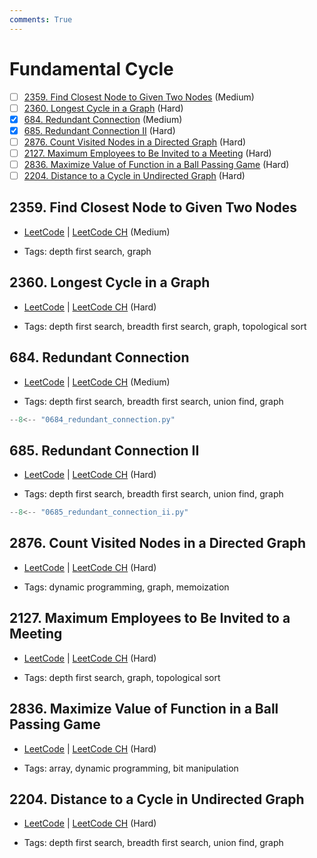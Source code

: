 ```yaml
---
comments: True
---
```


# Fundamental Cycle

- [ ] [2359. Find Closest Node to Given Two Nodes](https://leetcode.cn/problems/find-closest-node-to-given-two-nodes/) (Medium)
- [ ] [2360. Longest Cycle in a Graph](https://leetcode.cn/problems/longest-cycle-in-a-graph/) (Hard)
- [x] [684. Redundant Connection](https://leetcode.cn/problems/redundant-connection/) (Medium)
- [x] [685. Redundant Connection II](https://leetcode.cn/problems/redundant-connection-ii/) (Hard)
- [ ] [2876. Count Visited Nodes in a Directed Graph](https://leetcode.cn/problems/count-visited-nodes-in-a-directed-graph/) (Hard)
- [ ] [2127. Maximum Employees to Be Invited to a Meeting](https://leetcode.cn/problems/maximum-employees-to-be-invited-to-a-meeting/) (Hard)
- [ ] [2836. Maximize Value of Function in a Ball Passing Game](https://leetcode.cn/problems/maximize-value-of-function-in-a-ball-passing-game/) (Hard)
- [ ] [2204. Distance to a Cycle in Undirected Graph](https://leetcode.cn/problems/distance-to-a-cycle-in-undirected-graph/) (Hard)

## 2359. Find Closest Node to Given Two Nodes

-   [LeetCode](https://leetcode.com/problems/find-closest-node-to-given-two-nodes/) | [LeetCode CH](https://leetcode.cn/problems/find-closest-node-to-given-two-nodes/) (Medium)

-   Tags: depth first search, graph

## 2360. Longest Cycle in a Graph

-   [LeetCode](https://leetcode.com/problems/longest-cycle-in-a-graph/) | [LeetCode CH](https://leetcode.cn/problems/longest-cycle-in-a-graph/) (Hard)

-   Tags: depth first search, breadth first search, graph, topological sort

## 684. Redundant Connection

-   [LeetCode](https://leetcode.com/problems/redundant-connection/) | [LeetCode CH](https://leetcode.cn/problems/redundant-connection/) (Medium)

-   Tags: depth first search, breadth first search, union find, graph

```python title="684. Redundant Connection - Python Solution"
--8<-- "0684_redundant_connection.py"
```

## 685. Redundant Connection II

-   [LeetCode](https://leetcode.com/problems/redundant-connection-ii/) | [LeetCode CH](https://leetcode.cn/problems/redundant-connection-ii/) (Hard)

-   Tags: depth first search, breadth first search, union find, graph

```python title="685. Redundant Connection II - Python Solution"
--8<-- "0685_redundant_connection_ii.py"
```

## 2876. Count Visited Nodes in a Directed Graph

-   [LeetCode](https://leetcode.com/problems/count-visited-nodes-in-a-directed-graph/) | [LeetCode CH](https://leetcode.cn/problems/count-visited-nodes-in-a-directed-graph/) (Hard)

-   Tags: dynamic programming, graph, memoization

## 2127. Maximum Employees to Be Invited to a Meeting

-   [LeetCode](https://leetcode.com/problems/maximum-employees-to-be-invited-to-a-meeting/) | [LeetCode CH](https://leetcode.cn/problems/maximum-employees-to-be-invited-to-a-meeting/) (Hard)

-   Tags: depth first search, graph, topological sort

## 2836. Maximize Value of Function in a Ball Passing Game

-   [LeetCode](https://leetcode.com/problems/maximize-value-of-function-in-a-ball-passing-game/) | [LeetCode CH](https://leetcode.cn/problems/maximize-value-of-function-in-a-ball-passing-game/) (Hard)

-   Tags: array, dynamic programming, bit manipulation

## 2204. Distance to a Cycle in Undirected Graph

-   [LeetCode](https://leetcode.com/problems/distance-to-a-cycle-in-undirected-graph/) | [LeetCode CH](https://leetcode.cn/problems/distance-to-a-cycle-in-undirected-graph/) (Hard)

-   Tags: depth first search, breadth first search, union find, graph
